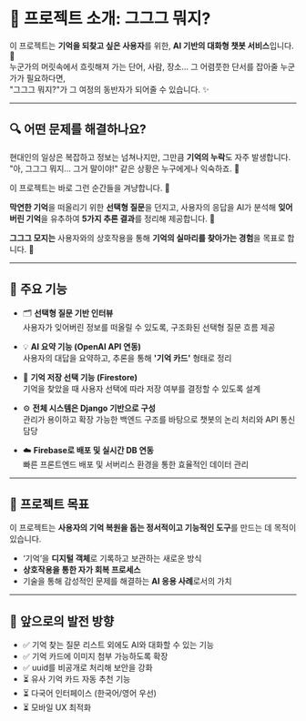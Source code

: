 # 📘 프로젝트 소개: 그그그 뭐지?
 
이 프로젝트는 **기억을 되찾고 싶은 사용자**를 위한, **AI 기반의 대화형 챗봇 서비스**입니다. 💭  
누군가의 머릿속에서 흐릿해져 가는 단어, 사람, 장소… 그 어렴풋한 단서를 잡아줄 누군가가 필요하다면,  
"그그그 뭐지?"가 그 여정의 동반자가 되어줄 수 있습니다. ✨

---

## 🔍 어떤 문제를 해결하나요?

현대인의 일상은 복잡하고 정보는 넘쳐나지만, 그만큼 **기억의 누락**도 자주 발생합니다.  
"아, 그그그 뭐지… 그거 말이야!" 같은 상황은 누구에게나 익숙하죠. 🤔

이 프로젝트는 바로 그런 순간들을 겨냥합니다. 🎯 <br>

**막연한 기억**을 떠올리기 위한 **선택형 질문**을 던지고,  사용자의 응답을 AI가 분석해 **잊어버린 기억**을 유추하여  **5가지 추론 결과**를 정리해 제공합니다. 🚀

**그그그 모지는** 
사용자와의 상호작용을 통해 **기억의 실마리를 찾아가는 경험**을 목표로 합니다. 💫

---

## 🧠 주요 기능

- 🗂️ **선택형 질문 기반 인터뷰**  
  사용자가 잊어버린 정보를 떠올릴 수 있도록, 구조화된 선택형 질문 흐름 제공  

- 💡 **AI 요약 기능 (OpenAI API 연동)**  
  사용자의 대답을 요약하고, 추론을 통해 **'기억 카드'** 형태로 정리  

- 🔐 **기억 저장 선택 기능 (Firestore)**  
  기억을 찾았을 때 사용자 선택에 따라 저장 여부를 결정할 수 있도록 설계  

- ⚙️ **전체 시스템은 Django 기반으로 구성**  
  관리가 용이하고 확장 가능한 백엔드 구조를 바탕으로 챗봇의 논리 처리와 API 통신 담당  

- ☁️ **Firebase로 배포 및 실시간 DB 연동**  
  빠른 프론트엔드 배포 및 서버리스 환경을 통한 효율적인 데이터 관리

---

## 🎯 프로젝트 목표

이 프로젝트는 **사용자의 기억 복원을 돕는 정서적이고 기능적인 도구**를 만드는 데 목적이 있습니다.

- ‘기억’을 **디지털 객체**로 기록하고 보관하는 새로운 방식  
- **상호작용을 통한 자가 회복 프로세스**  
- 기술을 통해 감성적인 문제를 해결하는 **AI 응용 사례**로서의 가치

---


## 🌱 앞으로의 발전 방향

- ✅ 기억 찾는 질문 리스트 외에도 AI와 대화할 수 있는 기능
- ✅ 기억 카드에 이미지 첨부 가능하도록 확장
- ✅ uuid를 비공개로 처리해 보안을 강화
- ⏳ 유사 기억 카드 자동 추천 기능
- ⏳ 다국어 인터페이스 (한국어/영어 우선)
- ⏳ 모바일 UX 최적화

